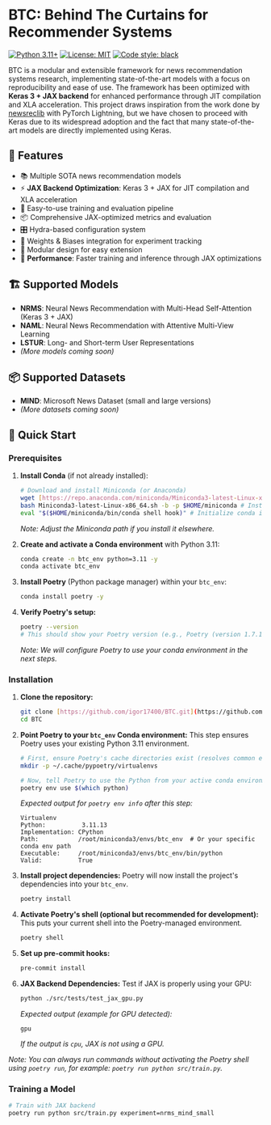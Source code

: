 # BTC: Behind The Curtains for Recommender Systems

[![Python 3.11+](https://img.shields.io/badge/python-3.11+-blue.svg)](https://www.python.org/downloads/release/python-3110/)
[![License: MIT](https://img.shields.io/badge/License-MIT-yellow.svg)](https://opensource.org/licenses/MIT)
[![Code style: black](https://img.shields.io/badge/code%20style-black-000000.svg)](https://github.com/psf/black)

BTC is a modular and extensible framework for news recommendation systems research, implementing state-of-the-art models with a focus on reproducibility and ease of use. The framework has been optimized with **Keras 3 + JAX backend** for enhanced performance through JIT compilation and XLA acceleration. This project draws inspiration from the work done by [newsreclib](https://github.com/andreeaiana/newsreclib) with PyTorch Lightning, but we have chosen to proceed with Keras due to its widespread adoption and the fact that many state-of-the-art models are directly implemented using Keras.

## 🌟 Features

- 📚 Multiple SOTA news recommendation models
- ⚡ **JAX Backend Optimization**: Keras 3 + JAX for JIT compilation and XLA acceleration
- 🔄 Easy-to-use training and evaluation pipeline
- 📦 Comprehensive JAX-optimized metrics and evaluation
- 🎛️ Hydra-based configuration system
- 🚀 Weights & Biases integration for experiment tracking
- 🔌 Modular design for easy extension
- 🚀 **Performance**: Faster training and inference through JAX optimizations

## 🏗️ Supported Models

- **NRMS**: Neural News Recommendation with Multi-Head Self-Attention (Keras 3 + JAX)
- **NAML**: Neural News Recommendation with Attentive Multi-View Learning
- **LSTUR**: Long- and Short-term User Representations
- *(More models coming soon)*

## 📦 Supported Datasets

- **MIND**: Microsoft News Dataset (small and large versions)
- *(More datasets coming soon)*

## 🚀 Quick Start

### Prerequisites

1.  **Install Conda** (if not already installed):

    ```bash
    # Download and install Miniconda (or Anaconda)
    wget [https://repo.anaconda.com/miniconda/Miniconda3-latest-Linux-x86_64.sh](https://repo.anaconda.com/miniconda/Miniconda3-latest-Linux-x86_64.sh)
    bash Miniconda3-latest-Linux-x86_64.sh -b -p $HOME/miniconda # Install silently to your home directory
    eval "$($HOME/miniconda/bin/conda shell hook)" # Initialize conda in your shell
    ```
    *Note: Adjust the Miniconda path if you install it elsewhere.*

2.  **Create and activate a Conda environment** with Python 3.11:

    ```bash
    conda create -n btc_env python=3.11 -y
    conda activate btc_env
    ```

3.  **Install Poetry** (Python package manager) within your `btc_env`:

    ```bash
    conda install poetry -y
    ```

4.  **Verify Poetry's setup:**

    ```bash
    poetry --version
    # This should show your Poetry version (e.g., Poetry (version 1.7.1))
    ```
    *Note: We will configure Poetry to use your conda environment in the next steps.*

### Installation

1.  **Clone the repository:**

    ```bash
    git clone [https://github.com/igor17400/BTC.git](https://github.com/igor17400/BTC.git)
    cd BTC
    ```

2.  **Point Poetry to your `btc_env` Conda environment:**
    This step ensures Poetry uses your existing Python 3.11 environment.

    ```bash
    # First, ensure Poetry's cache directories exist (resolves common errors)
    mkdir -p ~/.cache/pypoetry/virtualenvs

    # Now, tell Poetry to use the Python from your active conda environment
    poetry env use $(which python)
    ```
    *Expected output for `poetry env info` after this step:*
    ```
    Virtualenv
    Python:          3.11.13
    Implementation: CPython
    Path:           /root/miniconda3/envs/btc_env  # Or your specific conda env path
    Executable:     /root/miniconda3/envs/btc_env/bin/python
    Valid:          True
    ```

3.  **Install project dependencies:**
    Poetry will now install the project's dependencies into your `btc_env`.

    ```bash
    poetry install 
    ```

4.  **Activate Poetry's shell (optional but recommended for development):**
    This puts your current shell into the Poetry-managed environment.

    ```bash
    poetry shell
    ```

5.  **Set up pre-commit hooks:**

    ```bash
    pre-commit install
    ```

6.  **JAX Backend Dependencies:**
    Test if JAX is properly using your GPU:

    ```bash
    python ./src/tests/test_jax_gpu.py
    ```

    *Expected output (example for GPU detected):*
    ```
    gpu
    ```
    *If the output is `cpu`, JAX is not using a GPU.*

*Note: You can always run commands without activating the Poetry shell using `poetry run`, for example: `poetry run python src/train.py`.*

### Training a Model

```bash
# Train with JAX backend
poetry run python src/train.py experiment=nrms_mind_small
```